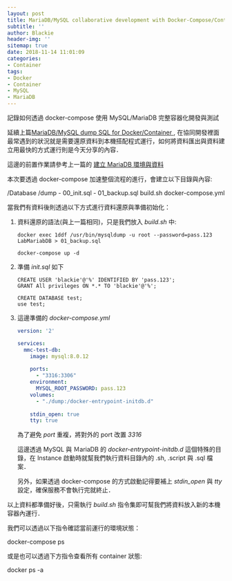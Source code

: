 ```yaml
---
layout: post
title: MariaDB/MySQL collaborative development with Docker-Compose/Container
subtitle: ''
author: Blackie
header-img: ''
sitemap: true
date: 2018-11-14 11:01:09
categories:
- Container
tags:
- Docker
- Container
- MySQL
- MariaDB
---
```


記錄如何透過 docker-compose 使用 MySQL/MariaDB 完整容器化開發與測試

<!-- More -->

延續上篇[MariaDB/MySQL dump SQL for Docker/Container
](http://blackie1019.github.io/2018/11/13/MariaDB-MySQL-dump-SQL-for-Docker-Container/) , 在協同開發裡面最常遇到的狀況就是需要還原資料到本機搭配程式運行，如何將資料匯出與資料建立用最快的方式運行則是今天分享的內容．

這邊的前置作業請參考上一篇的 [建立 MariaDB 環境與資料](http://blackie1019.github.io/2018/11/13/MariaDB-MySQL-dump-SQL-for-Docker-Container/#%E5%85%88%E5%BB%BA%E7%AB%8B-MariaDB-%E7%92%B0%E5%A2%83%E8%88%87%E8%B3%87%E6%96%99)

本次要透過 docker-compose 加速整個流程的進行，會建立以下目錄與內容:

/Database
  /dump
    - 00_init.sql
    - 01_backup.sql
  build.sh
  docker-compose.yml

當我們有資料後則透過以下方式進行資料還原與準備初始化：

1. 資料還原的語法(與上一篇相同)，只是我們放入 *build.sh* 中:

    ```shell
    docker exec 1ddf /usr/bin/mysqldump -u root --password=pass.123 LabMariabDB > 01_backup.sql

    docker-compose up -d
    ```

2. 準備 *init.sql* 如下

    ```shell
    CREATE USER 'blackie'@'%' IDENTIFIED BY 'pass.123';
    GRANT All privileges ON *.* TO 'blackie'@'%';

    CREATE DATABASE test;
    use test; 
    ```

3. 這邊準備的 *docker-compose.yml*
   
    ```yaml
    version: '2'

    services: 
      mmc-test-db:
        image: mysql:8.0.12
      
        ports:
          - "3316:3306"
        environment:
          MYSQL_ROOT_PASSWORD: pass.123
        volumes:
          - "./dump:/docker-entrypoint-initdb.d"
        
        stdin_open: true
        tty: true
    ```

    為了避免 *port* 重複，將對外的 port 改置 *3316*
 
    這邊透過 MySQL 與 ＭariaDB 的 *docker-entrypoint-initdb.d* 這個特殊的目錄，在 Instance 啟動時就幫我們執行資料目錄內的 .sh, .script 與 .sql 檔案．

    另外，如果透過 docker-compose 的方式啟動記得要補上 *stdin_open* 與 *tty* 設定，確保服務不會執行完就終止．

以上資料都準備好後，只需執行 *build.sh* 指令集即可幫我們將資料放入新的本機容器內運行．

我們可以透過以下指令確認當前運行的環境狀態：

  docker-compose ps 

或是也可以透過下方指令查看所有 container 狀態:

  docker ps -a